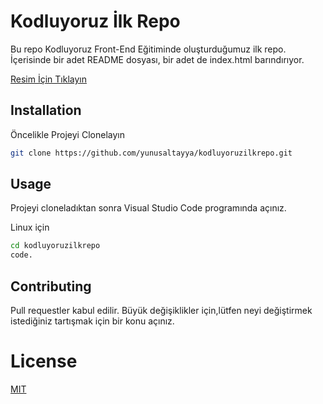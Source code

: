 # Kodluyoruz İlk Repo
Bu repo Kodluyoruz Front-End Eğitiminde oluşturduğumuz ilk repo. İçerisinde bir adet README dosyası, bir adet de index.html barındırıyor.

[Resim İçin Tıklayın](https://raw.githubusercontent.com/Kodluyoruz/taskforce/main/git/odev1/figures/github.png)

## Installation

Öncelikle Projeyi Clonelayın
```bash
git clone https://github.com/yunusaltayya/kodluyoruzilkrepo.git
```

## Usage

Projeyi cloneladıktan sonra Visual Studio Code programında açınız.

Linux için

```bash
cd kodluyoruzilkrepo
code.
```

## Contributing

Pull requestler kabul edilir. Büyük değişiklikler için,lütfen neyi değiştirmek istediğiniz tartışmak için bir konu açınız.

# License

[MIT](https://choosealicense.com/licenses/mit/)

